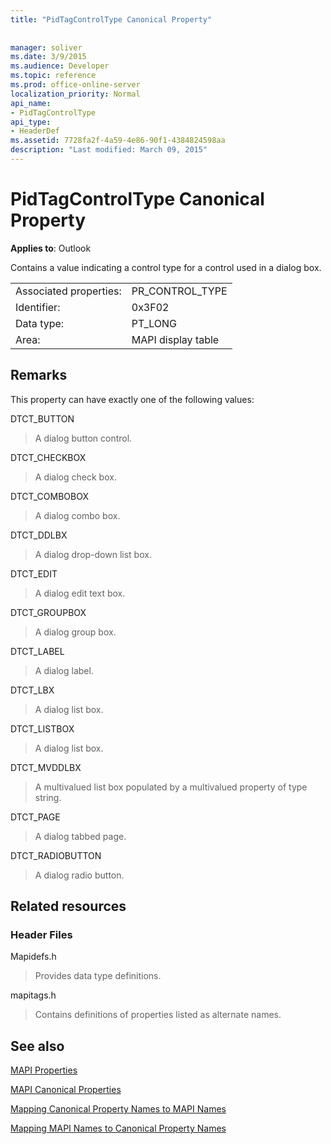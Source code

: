 ```yaml
---
title: "PidTagControlType Canonical Property"
 
 
manager: soliver
ms.date: 3/9/2015
ms.audience: Developer
ms.topic: reference
ms.prod: office-online-server
localization_priority: Normal
api_name:
- PidTagControlType
api_type:
- HeaderDef
ms.assetid: 7728fa2f-4a59-4e86-90f1-4384824598aa
description: "Last modified: March 09, 2015"
---
```


# PidTagControlType Canonical Property

  
  
**Applies to**: Outlook 
  
Contains a value indicating a control type for a control used in a dialog box. 
  
|||
|:-----|:-----|
|Associated properties:  <br/> |PR_CONTROL_TYPE  <br/> |
|Identifier:  <br/> |0x3F02  <br/> |
|Data type:  <br/> |PT_LONG  <br/> |
|Area:  <br/> |MAPI display table  <br/> |
   
## Remarks

This property can have exactly one of the following values:
  
DTCT_BUTTON 
  
> A dialog button control.
    
DTCT_CHECKBOX 
  
> A dialog check box.
    
DTCT_COMBOBOX 
  
> A dialog combo box.
    
DTCT_DDLBX 
  
> A dialog drop-down list box.
    
DTCT_EDIT 
  
> A dialog edit text box.
    
DTCT_GROUPBOX 
  
> A dialog group box.
    
DTCT_LABEL 
  
> A dialog label.
    
DTCT_LBX 
  
> A dialog list box.
    
DTCT_LISTBOX 
  
> A dialog list box.
    
DTCT_MVDDLBX 
  
> A multivalued list box populated by a multivalued property of type string.
    
DTCT_PAGE 
  
> A dialog tabbed page.
    
DTCT_RADIOBUTTON 
  
> A dialog radio button.
    
## Related resources

### Header Files

Mapidefs.h
  
> Provides data type definitions.
    
mapitags.h
  
> Contains definitions of properties listed as alternate names.
    
## See also



[MAPI Properties](mapi-properties.md)
  
[MAPI Canonical Properties](mapi-canonical-properties.md)
  
[Mapping Canonical Property Names to MAPI Names](mapping-canonical-property-names-to-mapi-names.md)
  
[Mapping MAPI Names to Canonical Property Names](mapping-mapi-names-to-canonical-property-names.md)

